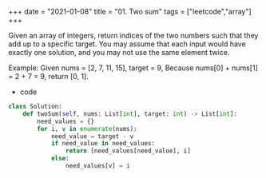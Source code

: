 +++
date = "2021-01-08"
title = "01. Two sum"
tags = ["leetcode","array"]
+++

Given an array of integers, return indices of the two numbers such that they add up to a specific target.
You may assume that each input would have exactly one solution, and you may not use the same element twice.

Example:
Given nums = [2, 7, 11, 15], target = 9, Because nums[0] + nums[1] = 2 + 7 = 9, return [0, 1].

- code
```python
class Solution:
    def twoSum(self, nums: List[int], target: int) -> List[int]:
        need_values = {}
        for i, v in enumerate(nums):
            need_value = target - v
            if need_value in need_values:
                return [need_values[need_value], i]
            else:
                need_values[v] = i
```


